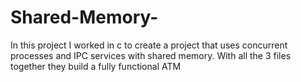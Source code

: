 # Shared-Memory-

In this project I worked in c to create a project that uses concurrent processes and IPC services with shared memory. 
With all the 3 files together they build a fully functional ATM
